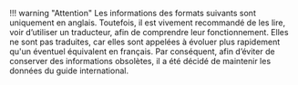 <!-- markdownlint-disable MD041-->
!!! warning "Attention"
    Les informations des formats suivants sont uniquement en anglais. Toutefois, il est vivement recommandé de les lire, voir d’utiliser un traducteur, afin de comprendre leur fonctionnement.
    Elles ne sont pas traduites, car elles sont appelées à évoluer plus rapidement qu'un éventuel équivalent en français. Par conséquent, afin d’éviter de conserver des informations obsolètes, il a été décidé de maintenir les données du guide international.
<!-- markdownlint-enable MD041-->
